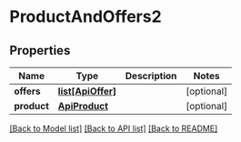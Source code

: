 # ProductAndOffers2

## Properties
Name | Type | Description | Notes
------------ | ------------- | ------------- | -------------
**offers** | [**list[ApiOffer]**](ApiOffer.md) |  | [optional] 
**product** | [**ApiProduct**](ApiProduct.md) |  | [optional] 

[[Back to Model list]](../README.md#documentation-for-models) [[Back to API list]](../README.md#documentation-for-api-endpoints) [[Back to README]](../README.md)


